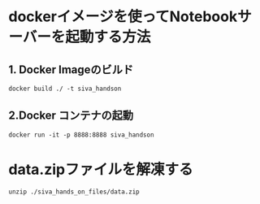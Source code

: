 # dockerイメージを使ってNotebookサーバーを起動する方法

## 1. Docker Imageのビルド

`docker build ./ -t siva_handson`

## 2.Docker コンテナの起動

`docker run -it -p 8888:8888 siva_handson`

# data.zipファイルを解凍する

`unzip ./siva_hands_on_files/data.zip`
